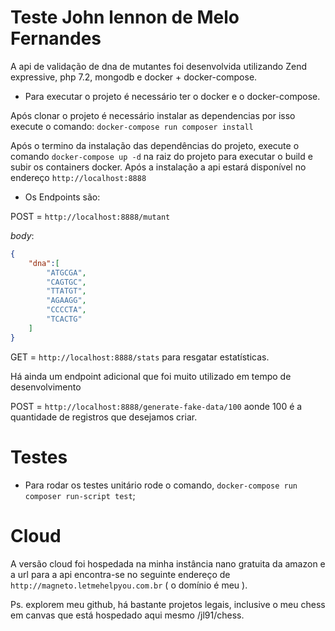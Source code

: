 # Teste John lennon de Melo Fernandes

A api de validação de dna de mutantes foi desenvolvida utilizando Zend expressive, php 7.2, mongodb e docker + docker-compose.

- Para executar o projeto é necessário ter o docker e o docker-compose.

Após clonar o projeto é necessário instalar as dependencias por isso execute o comando:  `docker-compose run composer install`


Após o termino da instalação das dependências do projeto, execute o comando `docker-compose up -d` na raiz do projeto  para executar o build e subir os containers docker.
Após a instalação a api estará disponível no endereço `http://localhost:8888`
- Os Endpoints são: 

POST = `http://localhost:8888/mutant`

*body*: 
```json
{
    "dna":[
        "ATGCGA",
        "CAGTGC",
        "TTATGT",
        "AGAAGG",
        "CCCCTA",
        "TCACTG"
    ]
}
```

GET = `http://localhost:8888/stats` para resgatar estatísticas.

Há ainda um endpoint adicional que foi muito utilizado em tempo de desenvolvimento

POST = `http://localhost:8888/generate-fake-data/100` aonde 100 é a quantidade de registros que desejamos criar.

# Testes
- Para rodar os testes unitário rode o comando, `docker-compose run composer run-script test`;
  
# Cloud

A versão cloud foi hospedada na minha instância nano gratuita da amazon e a url para a api encontra-se no seguinte endereço de `http://magneto.letmehelpyou.com.br` ( o domínio é  meu ).

Ps. explorem meu github, há bastante projetos legais, inclusive o meu chess em canvas que está hospedado aqui mesmo /jl91/chess.

